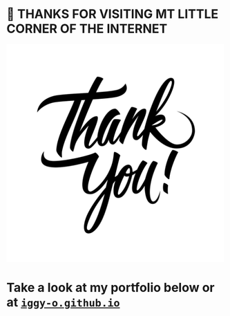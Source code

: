 # 👋 THANKS FOR VISITING MT LITTLE CORNER OF THE INTERNET
[![alt text](https://github.com/Iggy-o/Iggy-o/raw/master/thankyou.png "Thank you so much ♡")](https://github.com/Iggy-o)
# Take a look at my portfolio below or at <a href="https://iggy-o.github.io" target="_blank">`iggy-o.github.io`</a>

<!--
VideoId = OM_JxAR_l8I

**Iggy-o/Iggy-o** is a ✨ _special_ ✨ repository because its `README.md` (this file) appears on your GitHub profile.

Here are some ideas to get you started:

- 🔭 I’m currently working on ...
- 🌱 I’m currently learning ...
- 👯 I’m looking to collaborate on ...
- 🤔 I’m looking for help with ...
- 💬 Ask me about ...
- 📫 How to reach me: ...
- 😄 Pronouns: ...
- ⚡ Fun fact: ...
-->

